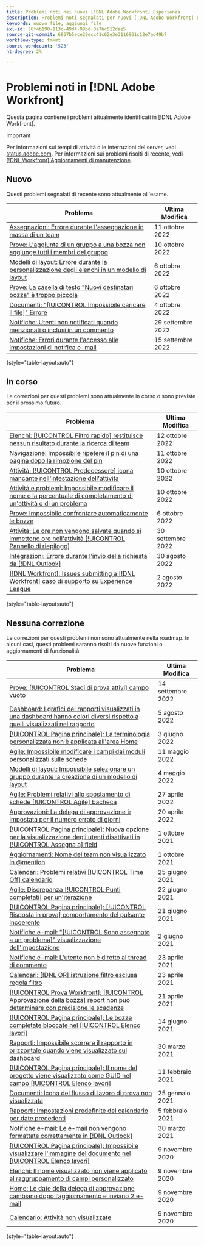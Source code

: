 ```yaml
---
title: Problemi noti nei nuovi [!DNL Adobe Workfront] Esperienza
description: Problemi noti segnalati per nuovi [!DNL Adobe Workfront] Esperienza
keywords: nuovo file, aggiungi file
exl-id: 58f4b190-113c-49d4-99bd-0a7bc512dae5
source-git-commit: 6937b5ece29ecc41c62e3e3116961c12e7ad49b7
workflow-type: tm+mt
source-wordcount: '523'
ht-degree: 2%

---
```


# Problemi noti in [!DNL Adobe Workfront]

Questa pagina contiene i problemi attualmente identificati in [!DNL Adobe Workfront].

>[!IMPORTANT]
>
>Per informazioni sui tempi di attività o le interruzioni del server, vedi [status.adobe.com](https://status.adobe.com). Per informazioni sui problemi risolti di recente, vedi [[!DNL Workfront] Aggiornamenti di manutenzione](../maintenance/current-updates.md).

## Nuovo

Questi problemi segnalati di recente sono attualmente all&#39;esame.

| **Problema** | **Ultima Modifica** |
| -----------------------------------------------------------------| ----------------- |
| [Assegnazioni: Errore durante l&#39;assegnazione in massa di un team](known-issues-workfront/wf-assignments-error-when-bulk-assigning-team.md) | 11 ottobre 2022 |
| [Prove: L&#39;aggiunta di un gruppo a una bozza non aggiunge tutti i membri del gruppo](known-issues-workfront/wf-proofs-group-members-not-added.md) | 10 ottobre 2022 |
| [Modelli di layout: Errore durante la personalizzazione degli elenchi in un modello di layout](known-issues-workfront/wf-layout-templates-error-lists-users.md) | 6 ottobre 2022 |
| [Prove: La casella di testo &quot;Nuovi destinatari bozza&quot; è troppo piccola](known-issues-workfront/wf-proof-proof-share-recipient-box-too-small.md) | 6 ottobre 2022 |
| [Documenti: &quot;[!UICONTROL Impossibile caricare il file]&quot; Errore](known-issues-workfront/wf-documents-failed-to-upload-file.md) | 4 ottobre 2022 |
| [Notifiche: Utenti non notificati quando menzionati o inclusi in un commento](known-issues-workfront/wf-notif-users-not-receiving-email-or-inapp-notif.md) | 29 settembre 2022 |
| [Notifiche: Errori durante l&#39;accesso alle impostazioni di notifica e-mail](known-issues-workfront/wf-notifications-preview-errors-with-options.md) | 15 settembre 2022 |

{style=&quot;table-layout:auto&quot;}


## In corso

Le correzioni per questi problemi sono attualmente in corso o sono previste per il prossimo futuro.

| **Problema** | **Ultima Modifica** |
| -----------------------------------------------------------------| ----------------- |
| [Elenchi: [!UICONTROL Filtro rapido] restituisce nessun risultato durante la ricerca di team](known-issues-workfront/wf-lists-no-results-for-teams-in-quick-filter.md) | 12 ottobre 2022 |
| [Navigazione: Impossibile ripetere il pin di una pagina dopo la rimozione del pin](known-issues-workfront/wf-navigation-undo-pin-does-not-replace-pin.md) | 11 ottobre 2022 |
| [Attività: [!UICONTROL Predecessore] icona mancante nell&#39;intestazione dell&#39;attività](known-issues-workfront/wf-tasks-predecessor-icon-missing-from-header.md) | 10 ottobre 2022 |
| [Attività e problemi: Impossibile modificare il nome o la percentuale di completamento di un&#39;attività o di un problema](known-issues-workfront/wf-tasks-issues-cannot-edit-name-percent.md) | 10 ottobre 2022 |
| [Prove: Impossibile confrontare automaticamente le bozze](known-issues-workfront/wf-proofs-cannot-auto-compare.md) | 6 ottobre 2022 |
| [Attività: Le ore non vengono salvate quando si immettono ore nell&#39;attività [!UICONTROL Pannello di riepilogo]](known-issues-workfront/wf-hours-do-not-save-when-scrolling-summary-panel.md) | 30 settembre 2022 |
| [Integrazioni: Errore durante l’invio della richiesta da [!DNL Outlook] ](known-issues-workfront/wf-integrations-error-when-creating-request-from-outlook.md) | 30 agosto 2022 |
| [[!DNL Workfront]: Issues submitting a [!DNL Workfront] caso di supporto su Experience League](known-issues-workfront/wf-support-issues-submitting-support-case.md) | 2 agosto 2022 |

{style=&quot;table-layout:auto&quot;}

## Nessuna correzione

Le correzioni per questi problemi non sono attualmente nella roadmap. In alcuni casi, questi problemi saranno risolti da nuove funzioni o aggiornamenti di funzionalità.

| **Problema** | **Ultima Modifica** |
| -----------------------------------------------------------------| ----------------- |
| [Prove: [!UICONTROL Stadi di prova attivi] campo vuoto](known-issues-workfront/wf-documents-stages-do-not-populate-on-proof.md) | 14 settembre 2022 |
| [Dashboard: I grafici dei rapporti visualizzati in una dashboard hanno colori diversi rispetto a quelli visualizzati nel rapporto](known-issues-workfront/wf-dashboard-reports-wrong-color.md) | 5 agosto 2022 |
| [[!UICONTROL Pagina principale]: La terminologia personalizzata non è applicata all&#39;area Home](known-issues-workfront/wf-home-custom-term-not-applied-to-home.md) | 3 giugno 2022 |
| [Agile: Impossibile modificare i campi dai moduli personalizzati sulle schede](known-issues-workfront/wf-agile-cannot-edit-fields-custom-cards.md) | 11 maggio 2022 |
| [Modelli di layout: Impossibile selezionare un gruppo durante la creazione di un modello di layout](known-issues-workfront/wf-layout-templ-cannot-select-group.md) | 4 maggio 2022 |
| [Agile: Problemi relativi allo spostamento di schede [!UICONTROL Agile] bacheca](known-issues-workfront/wf-agile-issues-moving-cards.md) | 27 aprile 2022 |
| [Approvazioni: La delega di approvazione è impostata per il numero errato di giorni](known-issues-workfront/wf-approval-delegation-incorrect-number-of-days.md) | 20 aprile 2022 |
| [[!UICONTROL Pagina principale]: Nuova opzione per la visualizzazione degli utenti disattivati in [!UICONTROL Assegna a] field](known-issues-workfront/wf-home-new-task-option-showing-deactivated-users.md) | 1 ottobre 2021 |
| [Aggiornamenti: Nome del team non visualizzato in @mention](known-issues-workfront/wf-updates-team-name-not-in-mention.md) | 1 ottobre 2021 |
| [Calendari: Problemi relativi [!UICONTROL Time Off] calendario](known-issues-workfront/wf-calendars-issue-time-off.md) | 25 giugno 2021 |
| [Agile: Discrepanza [!UICONTROL Punti completati] per un&#39;iterazione](known-issues-workfront/wf-agile-discrepancy-in-completed-points.md) | 22 giugno 2021 |
| [[!UICONTROL Pagina principale]: [!UICONTROL Risposta in prova] comportamento del pulsante incoerente](known-issues-workfront-proof/reply-in-proof-button-behavior-is-inconsistent.md) | 21 giugno 2021 |
| [Notifiche e-mail: &quot;[!UICONTROL Sono assegnato a un problema]&quot; visualizzazione dell&#39;impostazione](known-issues-workfront/wf-email-notif-im-assigned-to-issue-displaying.md) | 2 giugno 2021 |
| [Notifiche e-mail: L&#39;utente non è diretto al thread di commento](known-issues-workfront/wf-email-notif-user-not-directed-to-thread.md) | 23 aprile 2021 |
| [Calendari: [!DNL OR] istruzione filtro esclusa regola filtro](known-issues-workfront/wf-calendars-or-filter-statement.md) | 23 aprile 2021 |
| [[!UICONTROL Prova Workfront]: [!UICONTROL Approvazione della bozza] report non può determinare con precisione le scadenze](known-issues-workfront-proof/proof-approval-report-cant-accurately-determine-deadlines.md) | 21 aprile 2021 |
| [[!UICONTROL Pagina principale]: Le bozze completate bloccate nel [!UICONTROL Elenco lavori]](known-issues-workfront-proof/completed-proofs-stuck-in-the-work-list.md) | 14 giugno 2021 |
| [Rapporti: Impossibile scorrere il rapporto in orizzontale quando viene visualizzato sul dashboard](known-issues-workfront/wf-reports-cannot-scroll-horizontally.md) | 30 marzo 2021 |
| [[!UICONTROL Pagina principale]: Il nome del progetto viene visualizzato come GUID nel campo [!UICONTROL Elenco lavori]](known-issues-workfront/wf-home-project-name-shows-as-guid.md) | 11 febbraio 2021 |
| [Documenti: Icona del flusso di lavoro di prova non visualizzata](known-issues-workfront-proof/proof-workflow-icon-is-not-displaying.md) | 25 gennaio 2021 |
| [Rapporti: Impostazioni predefinite del calendario per date precedenti](known-issues-workfront/wf-reports-caledar-defaults-to-old-dates.md) | 5 febbraio 2021 |
| [Notifiche e-mail: Le e-mail non vengono formattate correttamente in [!DNL Outlook]](known-issues-workfront/wf-email-notif-not-formatting-in-outlook.md) | 30 marzo 2021 |
| [[!UICONTROL Pagina principale]: Impossibile visualizzare l&#39;immagine del documento nel [!UICONTROL Elenco lavori]](known-issues-workfront/wf-home-unable-to-view-document-image.md) | 9 novembre 2020 |
| [Elenchi: Il nome visualizzato non viene applicato al raggruppamento di campi personalizzato](known-issues-workfront/wf-lists-display-name-not-applied-to-grouping.md) | 9 novembre 2020 |
| [Home: Le date della delega di approvazione cambiano dopo l’aggiornamento e inviano 2 e-mail](known-issues-workfront/wf-home-approval-delegation-dates-changing.md) | 9 novembre 2020 |
| [Calendario: Attività non visualizzate](known-issues-workfront/wf-calendar-tasks-not-displaying.md) | 9 novembre 2020 |

{style=&quot;table-layout:auto&quot;}

